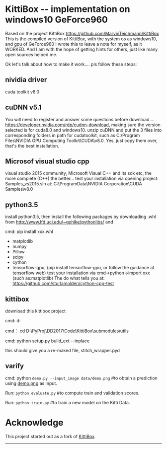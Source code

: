 # KittiBox  --  implementation on windows10 GeForce960

Based on the project KittiBox https://github.com/MarvinTeichmann/KittiBox
This is the compiled version of KittiBox, with the system os as windows10, and gpu of GeForce960
I wrote this to leave a note for myself, as it WORKED. 
And I am with the hope of getting hints for others, just like many open sources helped me.

Ok let's talk about how to make it work.... pls follow these steps:
##  nividia driver
cuda toolkit v8.0 

## cuDNN v5.1 
You will need to register and answer some questions before download....
https://developer.nvidia.com/rdp/cudnn-download, making sure the version selected is for cuda8.0 and windows10.
unzip cuDNN and put the 3 files into corresponding folders in path for cudatoolkit, such as C:\Program Files\NVIDIA GPU Computing Toolkit\CUDA\v8.0. Yes, just copy them over, that's the best installation.

## Microsof visual studio cpp
visual studio 2015 community,  Microsoft Visual C++ and its sdk etc, the more complete (C++) the better... 
test your installation via opening project: Samples_vs2015.sln
at:  C:\ProgramData\NVIDIA Corporation\CUDA Samples\v8.0

## python3.5 
install python3.5, then install the following packages by downloading .whl from http://www.lfd.uci.edu/~gohlke/pythonlibs/ and 

cmd:  pip install xxx.whl

* matplotlib
* numpy
* Pillow
* scipy
* cython
* tensorflow-gpu, (pip install tensorflow-gpu, or follow the guidance at tensorflow web)
test your installation via cmd->python->import xxx (such as:matplotlib)
The do what tells you at: https://github.com/sturlamolden/cython-cpp-test

## kittibox
download this kittibox project

cmd:  d:

cmd： cd D:\PyProj\DD2017\Code\KittiBox\submodules\utils 

cmd:  python setup.py build_ext --inplace

this should give you a re-maked file, stitch_wrapper.pyd
     
## varify    
cmd: python `demo.py --input_image data/demo.png` #to obtain a prediction using [demo.png](data/demo.png) as input.

Run: `python evaluate.py` #to compute train and validation scores.

Run: `python train.py` #to train a new model on the Kitti Data.


# Acknowledge
This project started out as a fork of [KittiBox](https://github.com/MarvinTeichmann/KittiBox).

-------

